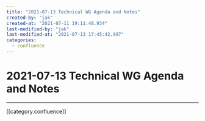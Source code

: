 ```yaml
---
title: "2021-07-13 Technical WG Agenda and Notes"
created-by: "jak"
created-at: "2021-07-11 19:11:48.934"
last-modified-by: "jak"
last-modified-at: "2021-07-13 17:45:42.997"
categories:
  - confluence
---
```


# 2021-07-13 Technical WG Agenda and Notes


---

[[category.confluence]]

